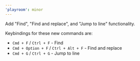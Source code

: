 ```yaml
---
'playroom': minor
---
```


Add "Find", "Find and replace", and "Jump to line" functionality.

Keybindings for these new commands are:

- `Cmd + F` / `Ctrl + F` - Find
- `Cmd + Option + F` / `Ctrl + Alt + F` - Find and replace
- `Cmd + G` / `Ctrl + G` - Jump to line
